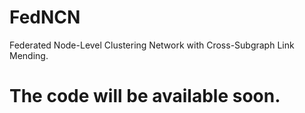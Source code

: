 # FedNCN
Federated Node-Level Clustering Network with Cross-Subgraph Link Mending.
# The code will be available soon.
